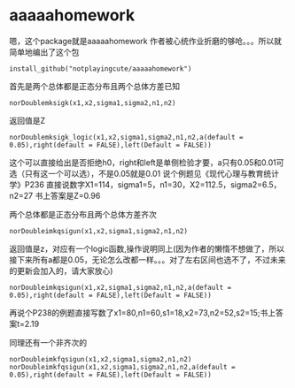# aaaaahomework
嗯，这个package就是aaaaahomework
作者被心统作业折磨的够呛。。。所以就简单地编出了这个包
```
install_github("notplayingcute/aaaaahomework")
```

首先是两个总体都是正态分布且两个总体方差已知
```
norDoublemksigk(x1,x2,sigma1,sigma2,n1,n2)
```
返回值是Z

```
norDoublemksigk_logic(x1,x2,sigma1,sigma2,n1,n2,a(default = 0.05),right(default = FALSE),left(Default = FALSE))
```
这个可以直接给出是否拒绝h0，right和left是单侧检验才要，a只有0.05和0.01可选（只有这一个可以选），不是0.05就是0.01
说个例题见《现代心理与教育统计学》P236
直接说数字X1=114，sigma1=5，n1=30，X2=112.5，sigma2=6.5，n2=27
书上答案是Z=0.96

两个总体都是正态分布且两个总体方差齐次
```
norDoubleimkqsigun(x1,x2,sigma1,sigma2,n1,n2)
```
返回值是z，对应有一个logic函数,操作说明同上(因为作者的懒惰不想做了，所以接下来所有a都是0.05，无论怎么改都一样。。。对了左右区间也选不了，不过未来的更新会加入的，请大家放心)
```
norDoubleimkqsigun(x1,x2,sigma1,sigma2,n1,n2,a(default = 0.05),right(default = FALSE),left(Default = FALSE))
```
再说个P238的例题直接写数了x1=80,n1=60,s1=18,x2=73,n2=52,s2=15;书上答案t=2.19

同理还有一个非齐次的

```
norDoubleimkfqsigun(x1,x2,sigma1,sigma2,n1,n2)
norDoubleimkfqsigun(x1,x2,sigma1,sigma2,n1,n2,a(default = 0.05),right(default = FALSE),left(Default = FALSE))
```
